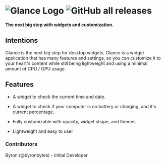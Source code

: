 # ![Glance Logo](https://user-images.githubusercontent.com/53088136/145693921-000a8b73-25ff-4ec1-b1e3-f79c9139a612.png) ![GitHub all releases](https://img.shields.io/github/downloads/LiteTools/Glance/total?style=flat-square)

**The next big step with widgets and customization.**

## Intentions
Glance is the next big step for desktop widgets.  Glance is a widget application that has many features and settings, so you can customize it to your heart's content while still being lightweight and using a minimal amount of CPU / GPU usage.

## Features
- A widget to check the current time and date.

- A widget to check if your computer is on battery or charging, and it's current percentage.

- Fully customizable with opacity, widget shape, and themes.

- Lightweight and easy to use!


### Contributors

Byron (@byronbytes) - Initial Developer
